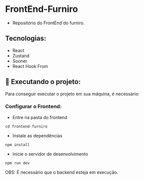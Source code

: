 # FrontEnd-Furniro
- Repositório do FrontEnd do furniro.

## Tecnologias:
* React
* Zustand
* Sooner
* React Hook From


## 🚀 Executando o projeto: 

Para conseguir executar o projeto em sua máquina, é necessário:

### Configurar o Frontend:

- Entre na pasta do frontend
```
cd frontend-furniro
```

- Instale as dependências
```
npm install
```

- Inicie o servidor de desenvolvimento
```
npm run dev
```

OBS: É necessário que o backend esteja em execução.